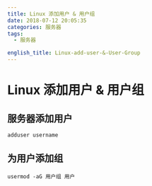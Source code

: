 ```yaml
---
title: Linux 添加用户 & 用户组
date: 2018-07-12 20:05:35
categories: 服务器
tags:
  - 服务器

english_title: Linux-add-user-&-User-Group
---
```


# Linux 添加用户 & 用户组

## 服务器添加用户

`adduser username`

## 为用户添加组

`usermod -aG 用户组 用户`
